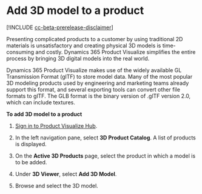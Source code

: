﻿---
title: 
description: 
ms.date: 07/08/2020
ms.topic: article
ms.service: dynamics-365-sales
author: sbmjais
ms.author: shjais
manager: shujoshi
---

# Add 3D model to a product

[!INCLUDE [cc-beta-prerelease-disclaimer](../includes/cc-beta-prerelease-disclaimer.md)]

Presenting complicated products to a customer by using traditional 2D materials is unsatisfactory and creating physical 3D models is time-consuming and costly. Dynamics 365 Product Visualize simplifies the entire process by bringing 3D digital models into the real world.

Dynamics 365 Product Visualize makes use of the widely available GL Transmission Format (glTF) to store model data. Many of the most popular 3D modeling products used by engineering and marketing teams already support this format, and several exporting tools can convert other file formats to glTF. The GLB format is the binary version of .glTF version 2.0, which can include textures.

**To add 3D model to a product**

1.  [Sign in to Product Visualize Hub](sign-in-app.md).

2.  In the left navigation pane, select **3D Product Catalog**. A list of products is displayed.

3.  On the **Active 3D Products** page, select the product in which a model is to be added.

4.  Under **3D Viewer**, select **Add 3D Model**.

5.  Browse and select the 3D model.


